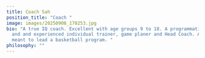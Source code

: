 ```yaml
---
title: Coach Sah
position_title: "Coach "
image: images/20250908_170253.jpg
bio: "A true IQ coach. Excellent with age groups 9 to 18. A programmatic thinker
  and and experienced individual trainer, game planer and Head Coach. A man
  meant to lead a basketball program. "
philosophy: ""
---
```

